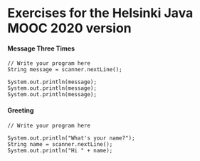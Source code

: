 # Exercises for the Helsinki Java MOOC 2020 version

#### Message Three Times
```
// Write your program here
String message = scanner.nextLine();

System.out.println(message);
System.out.println(message);
System.out.println(message);
```

#### Greeting
````
// Write your program here

System.out.println("What's your name?");
String name = scanner.nextLine();
System.out.println("Hi " + name);
````
